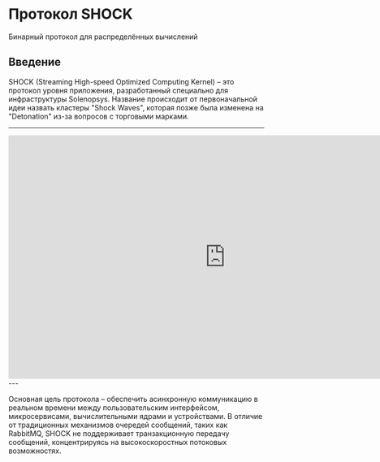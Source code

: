 # Протокол SHOCK 
Бинарный протокол для распределённых вычислений

## Введение

SHOCK (Streaming High-speed Optimized Computing Kernel) – это протокол уровня приложения, разработанный специально для инфраструктуры Solenopsys. Название происходит от первоначальной идеи назвать кластеры "Shock Waves", которая позже была изменена на "Detonation" из-за вопросов с торговыми марками.

---
<iframe  width="854" height="480" src="https://www.youtube.com/embed/LhdJaWM2ykc" frameborder="0" allowfullscreen></iframe>
---
 

Основная цель протокола – обеспечить асинхронную коммуникацию в реальном времени между пользовательским интерфейсом, микросервисами, вычислительными ядрами и устройствами. В отличие от традиционных механизмов очередей сообщений, таких как RabbitMQ, SHOCK не поддерживает транзакционную передачу сообщений, концентрируясь на высокоскоростных потоковых возможностях.
